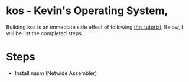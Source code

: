 # kos - Kevin's Operating System,
Building kos is an immediate side effect of following
[this tutorial](https://github.com/cfenollosa/os-tutorial). Below, I will be
list the completed steps.

# Steps
* Install nasm (Netwide Assembler)
